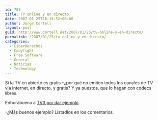 ```yaml
---
id: 708
title: TV online y en directo
date: 2007-01-25T18:15:52+00:00
author: Jorge Cortell
layout: post
guid: http://www.cortell.net/2007/01/25/tv-online-y-en-directo/
permalink: /2007/01/25/tv-online-y-en-directo/
categories:
  - CiberDerechos
  - Copyfight
  - Free Software
  - General
  - Noticias
  - Technology
---
```

Si la TV en abierto es gratis -¿por qué no emiten todos los canales de TV via internet, en directo, y gratis? Y ya puestos, que lo hagan con codecs libres.

Enhorabuena a <a target="_blank" title="TV3 online con codec libre y gratis" href="http://www.tv3.cat/3alacarta/provapilot/">TV3 por dar ejemplo</a>.

-¿Más buenos ejemplo? Listadlos en los comentarios.